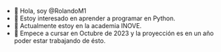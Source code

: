 - 👋 Hola, soy @RolandoM1
- 👀 Estoy interesado en aprender a programar en Python.
- 🌱 Actualmente estoy en la academia INOVE.
- 💞️ Empece a cursar en Octubre de 2023 y la proyección es en un año poder estar trabajando de ésto.

<!---
RolandoM1/RolandoM1 is a ✨ special ✨ repository because its `README.md` (this file) appears on your GitHub profile.
You can click the Preview link to take a look at your changes.
--->
